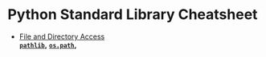 # Python Standard Library Cheatsheet

* [File and Directory Access](library/filesys)  
  **[`pathlib`](library/filesys/pathlib.md)**__,__
  **[`os.path`](library/filesys/os_path.md)**__,__
